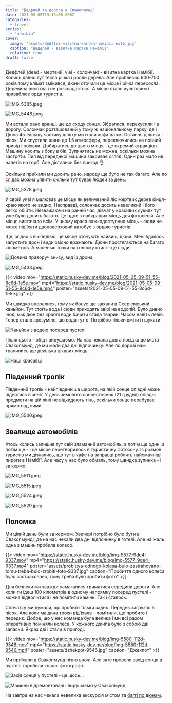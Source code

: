 ```yaml
---
title: "Дедфлей та дорога в Свакопмунд"
date: 2021-05-05T19:18:00.000Z
categories:
  - travel
series:
  - "namibia"
cover:
  image: "assets/dedflei-vizitna-kartka-namibii-ea1b.jpg"
  caption: "Дедфлей - візитна картка Намібії"
  relative: true
draft: false
---
```


Дедфлей (dead - мертвий, vlei - солончак) - візитна картка Намібії. Колись давно тут текла річка і росли дерева. Але приблизно 600-700 років тому клімат змінився, дюни оточили це місце і річка пересохла. Деревина висохла і не розкладається. А місце стало культовим і приваблює орди туристів.

![IMG_5385.jpeg](assets/img-5385-30c2.jpg)

![IMG_5446.jpeg](assets/img-5446-d3c2.jpg)

Ми встали рано вранці, ще до сходу сонця. Зібралися, перекусили і в дорогу. Солончак розташований у тому ж національному парку, де і Дюна 45. Більшу частину шляху ми їхали асфальтом. Остання ділянка - пісок. Ми спустили шини до 1.5 атмосфери, переключились на повний привід і поїхали. Добиратись до цього місця - це окремий атракціон. Машину носить з боку в бік. Зупинятись не можна, оскільки можна застряти. Пил від передньої машини закриває огляд. Один раз мало не налетів на горб. Але дістались без пригод 👌

Оскільки приїхали ми досить рано, народу ще було не так багато. Але по слідах можна уявити скільки тут буває людей за день.

![IMG_5378.jpeg](assets/img-5378-de28.jpg)

У своїй уяві я малював це місце як величезний ліс мертвих дерев кінця-краю якого не видно. Насправді, солончак досить невеликий і його легко обійти. Незважаючи на ранній час, дівчат у красивих сукнях тут уже було досить багато. Це одне з найкращих місць для фотосесій. Але місця вистачало всім. У цьому краса важкодоступних місць - сюди не може під'їхати двоповерховий автобус з ордою туристів.

Ще, згідно з вікіпедією, це місце оточують найвищі дюни. Мені вдалось запустити дрон і види звісно вражають. Дюни простягаються на багато кілометрів. А маленькі точки на їхньому схилі - це люди.

![Долина праворуч знизу, вид із дрона](assets/dolina-pravoruch-znizu-vid-iz-drona-7428.jpg "Долина праворуч знизу, вид із дрона")

![IMG_5433.jpeg](assets/img-5433-ef3e.jpg)

{{< video mov="https://static.husky-dev.me/blog/2021-05-05-09-51-55-8c6d-1e5e.mov" mp4="https://static.husky-dev.me/blog/2021-05-05-09-51-55-8c6d-1e5e.mp4" poster="assets/2021-05-05-09-51-55-8c6d-1e5e.jpg" >}}

Ми швидко впоралися, тому як бонус ще заїхали в Сесріємський каньйон. Тут стоїть вода і сюди приходять звірі на водопій. Було дивно іноді між дюн без краплі води бачити стада тварин. Часом навіть левів. Тепер стало зрозуміло, що вода тут є. Потрібно тільки вміти її шукати.

![Каньйон з водою посеред пустелі](assets/kanion-z-vodoyu-posered-pusteli-a460.jpg "Каньйон з водою посеред пустелі")

Після цього - обід і вирушаємо. На нас чекала довга поїздка до міста Свакопмунд, де ми мали два дні відпочинку. Але по дорозі нам трапились ще декілька цікавих місць.

![Наші красавці](assets/nashi-krasavtsi-f44c.jpg "Наші красавці")

## Південний тропік

Південний тропік - найпівденніша широта, на якій сонце опівдні може піднятись в зеніт. У день зимового сонцестояння (21 грудня) опівдні предмети на цій лінії не відкидають тінь, оскільки сонце перебуває прямо над ними.

![IMG_5540.jpeg](assets/img-5540-2dfe.jpg)

## Звалище автомобілів

Хтось колись залишив тут свій зламаний автомобіль, а потім ще один, а потім ще - і це місце перетворилось в туристичну фотозону. Із розмов туристів ми дізнались, що тут в кафе на заправці роблять найсмачніші пироги в Намібії. Але часу у нас було обмаль, тому швидка зупинка - і за кермо.

![IMG_5511.jpeg](assets/img-5511-2f35.jpg)

![IMG_5515.jpeg](assets/img-5515-8ccc.jpg)

![IMG_5524.jpeg](assets/img-5524-7972.jpg)

![IMG_5529.jpeg](assets/img-5529-aec4.jpg)

## Поломка

Ми цілий день були за кермом. Увечері потрібно було бути в Свакопмунді, де на нас чекали два дні відпочинку в готелі. Але на жаль одна з машин пробила колесо.

{{< video mov="https://static.husky-dev.me/blog/img-5577-9de4-9337.mov" mp4="https://static.husky-dev.me/blog/img-5577-9de4-9337.mp4" poster="assets/probittya-odnogo-kolesa-bulo-zastrahovano-tomu-treba-bulo-zrobiti-foto-9337.jpg" caption="Пробиття одного колеса було застраховано, тому треба було зробити фото" >}}

Для безпеки ми завжди намагалися триматися середини дороги. Але коли ти їдеш 100 кілометрів в одному напрямку посеред пустелі - можна відволіктися і не помітити камінь. Так і сталось.

Спочатку ми думали, що пробито тільки заднє. Переднє загрузло в пісок. Але коли машина трохи від'їхала - помітили, що пробито і переднє. Добре, що у нас команда була велика і ми всі разом оперативно поміняли колеса. У кожного джипа було з собою дві запаски. Якраз дві і стали в пригоді.

{{< video mov="https://static.husky-dev.me/blog/img-5580-112d-9546.mov" mp4="https://static.husky-dev.me/blog/img-5580-112d-9546.mp4" poster="assets/dzhekpot-9546.jpg" caption="Джекпот" >}}

Ми приїхали в Свакопмунд пізно вночі. Але зате провели захід сонця в пустелі і зробили класні фотографії.

![Захід сонця у пустелі - це щось…](assets/zahid-sontsya-u-pusteli-tse-schos-90aa.jpg "Захід сонця у пустелі - це щось…")

![Машини відремонтовані і вирушаємо у Свакопмунд](assets/mashini-vidremontovani-i-virushaiemo-u-svakopmund-7f02.jpg "Машини відремонтовані і вирушаємо у Свакопмунд")

На завтра на нас чекала невелика екскурсія містом та [баггі по дюнам](/posts/svakopmund-ta-baggi-po-dyunam).
